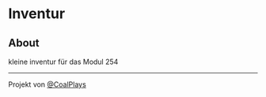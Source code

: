 # Inventur



## About

kleine inventur für das Modul 254

<hr>

Projekt von [@CoalPlays](https://github.com/CoalPlays)
